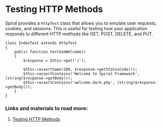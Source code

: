 # Testing HTTP Methods

Spiral provides a `HttpTest` class that allows you to emulate user requests, cookies, and sessions. This is useful for testing how your application responds to different HTTP methods like GET, POST, DELETE, and PUT.

```
class IndexTest extends HttpTest
{
    public function testSeeWelcome()
    {
        $response = $this->get('/');

        $this->assertSame(200, $response->getStatusCode());
        $this->assertContains('Welcome to Spiral Framework', (string)$response->getBody());
        $this->assertContains('welcome.dark.php', (string)$response->getBody());
    }
}
```

### Links and materials to read more:
1. [Testing HTTP Methods](https://spiral.dev/docs/testing-http/current/en)
